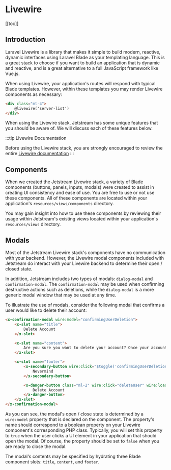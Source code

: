 # Livewire

[[toc]]

## Introduction

Laravel Livewire is a library that makes it simple to build modern, reactive, dynamic interfaces using Laravel Blade as your templating language. This is a great stack to choose if you want to build an application that is dynamic and reactive, and is a great alternative to a full JavaScript framework like Vue.js.

When using Livewire, your application's routes will respond with typical Blade templates. However, within these templates you may render Livewire components as necessary:

```html
<div class="mt-4">
    @livewire('server-list')
</div>
```

When using the Livewire stack, Jetstream has some unique features that you should be aware of. We will discuss each of these features below.

:::tip Livewire Documentation

Before using the Livewire stack, you are strongly encouraged to review the entire [Livewire documentation](https://livewire.laravel.com)
:::

## Components

When we created the Jetstream Livewire stack, a variety of Blade components (buttons, panels, inputs, modals) were created to assist in creating UI consistency and ease of use. You are free to use or not use these components. All of these components are located within your application's `resources/views/components` directory.

You may gain insight into how to use these components by reviewing their usage within Jetstream's existing views located within your application's `resources/views` directory.

## Modals

Most of the Jetstream Livewire stack's components have no communication with your backend. However, the Livewire modal components included with Jetstream do interact with your Livewire backend to determine their open / closed state.

In addition, Jetstream includes two types of modals: `dialog-modal` and `confirmation-modal`. The `confirmation-modal` may be used when confirming destructive actions such as deletions, while the `dialog-modal` is a more generic modal window that may be used at any time.

To illustrate the use of modals, consider the following modal that confirms a user would like to delete their account:

```html
<x-confirmation-modal wire:model="confirmingUserDeletion">
    <x-slot name="title">
        Delete Account
    </x-slot>

    <x-slot name="content">
        Are you sure you want to delete your account? Once your account is deleted, all of its resources and data will be permanently deleted.
    </x-slot>

    <x-slot name="footer">
        <x-secondary-button wire:click="$toggle('confirmingUserDeletion')" wire:loading.attr="disabled">
            Nevermind
        </x-secondary-button>

        <x-danger-button class="ml-2" wire:click="deleteUser" wire:loading.attr="disabled">
            Delete Account
        </x-danger-button>
    </x-slot>
</x-confirmation-modal>
```

As you can see, the modal's open / close state is determined by a `wire:model` property that is declared on the component. The property's name should correspond to a boolean property on your Livewire component's corresponding PHP class. Typically, you will set this property to `true` when the user clicks a UI element in your application that should open the modal. Of course, the property should be set to `false` when you are ready to close the modal.

The modal's contents may be specified by hydrating three Blade component slots: `title`, `content`, and `footer`.
